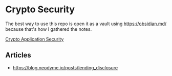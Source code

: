 # Crypto Security

The best way to use this repo is open it as a vault using https://obsidian.md/ because that's how I gathered the notes.

[Crypto Application Security](https://github.com/etsploit/crypto-sec/tree/main/application-security)


## Articles

- https://blog.neodyme.io/posts/lending_disclosure
